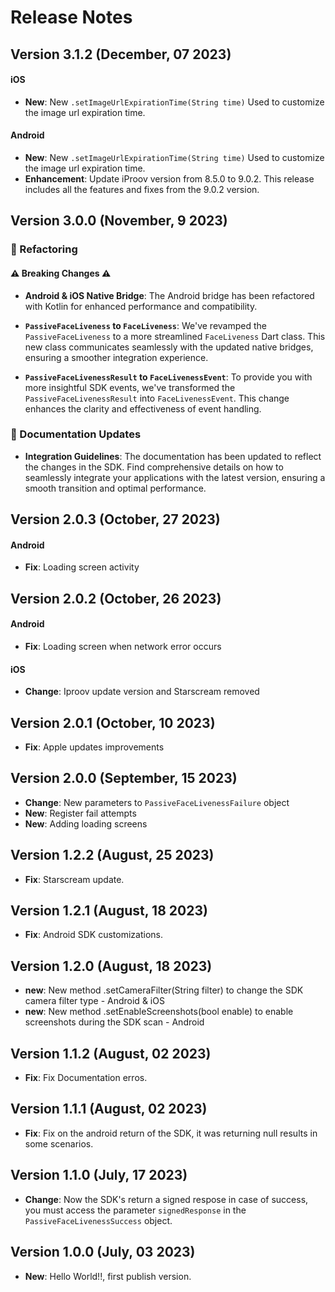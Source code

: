 # Release Notes

## Version 3.1.2 (December, 07 2023)

#### iOS

- **New**: New `.setImageUrlExpirationTime(String time)` Used to customize the image url expiration time.

#### Android

- **New**: New `.setImageUrlExpirationTime(String time)` Used to customize the image url expiration time.
- **Enhancement**: Update iProov version from 8.5.0 to 9.0.2. This release includes all the features and fixes from the 9.0.2 version.

## Version 3.0.0 (November, 9 2023)

### :wrench: Refactoring

#### :warning: **Breaking Changes** :warning:

- **Android & iOS Native Bridge**: The Android bridge has been refactored with Kotlin for enhanced performance and compatibility.

- **`PassiveFaceLiveness` to `FaceLiveness`**: We've revamped the `PassiveFaceLiveness` to a more streamlined `FaceLiveness` Dart class. This new class communicates seamlessly with the updated native bridges, ensuring a smoother integration experience.

- **`PassiveFaceLivenessResult` to `FaceLivenessEvent`**: To provide you with more insightful SDK events, we've transformed the `PassiveFaceLivenessResult` into `FaceLivenessEvent`. This change enhances the clarity and effectiveness of event handling.

### :bookmark_tabs: Documentation Updates

- **Integration Guidelines**: The documentation has been updated to reflect the changes in the SDK. Find comprehensive details on how to seamlessly integrate your applications with the latest version, ensuring a smooth transition and optimal performance.

## Version 2.0.3 (October, 27 2023)

#### Android

- **Fix**: Loading screen activity

## Version 2.0.2 (October, 26 2023)

#### Android

- **Fix**: Loading screen when network error occurs

#### iOS

- **Change**: Iproov update version and Starscream removed

## Version 2.0.1 (October, 10 2023)

- **Fix**: Apple updates improvements

## Version 2.0.0 (September, 15 2023)

- **Change**: New parameters to `PassiveFaceLivenessFailure` object
- **New**: Register fail attempts
- **New**: Adding loading screens

## Version 1.2.2 (August, 25 2023)

- **Fix**: Starscream update.

## Version 1.2.1 (August, 18 2023)

- **Fix**: Android SDK customizations.

## Version 1.2.0 (August, 18 2023)

- **new**: New method .setCameraFilter(String filter) to change the SDK camera filter type - Android & iOS
- **new**: New method .setEnableScreenshots(bool enable) to enable screenshots during the SDK scan - Android

## Version 1.1.2 (August, 02 2023)

- **Fix**: Fix Documentation erros.

## Version 1.1.1 (August, 02 2023)

- **Fix**: Fix on the android return of the SDK, it was returning null results in some scenarios.

## Version 1.1.0 (July, 17 2023)

- **Change**: Now the SDK's return a signed respose in case of success, you must access the parameter `signedResponse` in the `PassiveFaceLivenessSuccess` object.

## Version 1.0.0 (July, 03 2023)

- **New**: Hello World!!, first publish version.
